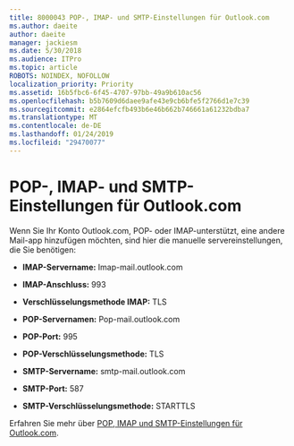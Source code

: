 ```yaml
---
title: 8000043 POP-, IMAP- und SMTP-Einstellungen für Outlook.com
ms.author: daeite
author: daeite
manager: jackiesm
ms.date: 5/30/2018
ms.audience: ITPro
ms.topic: article
ROBOTS: NOINDEX, NOFOLLOW
localization_priority: Priority
ms.assetid: 16b5fbc6-6f45-4707-97bb-49a9b610ac56
ms.openlocfilehash: b5b7609d6daee9afe43e9cb6bfe5f2766d1e7c39
ms.sourcegitcommit: e2864efcfb493b6e46b662b746661a61232bdba7
ms.translationtype: MT
ms.contentlocale: de-DE
ms.lasthandoff: 01/24/2019
ms.locfileid: "29470077"
---
```

# <a name="pop-imap-and-smtp-settings-for-outlookcom"></a>POP-, IMAP- und SMTP-Einstellungen für Outlook.com

Wenn Sie Ihr Konto Outlook.com, POP- oder IMAP-unterstützt, eine andere Mail-app hinzufügen möchten, sind hier die manuelle servereinstellungen, die Sie benötigen:
  
- **IMAP-Servername:** Imap-mail.outlook.com 
    
- **IMAP-Anschluss:** 993 
    
- **Verschlüsselungsmethode IMAP:** TLS 
    
- **POP-Servernamen:** Pop-mail.outlook.com 
    
- **POP-Port:** 995 
    
- **POP-Verschlüsselungsmethode:** TLS 
    
- **SMTP-Servername:** smtp-mail.outlook.com 
    
- **SMTP-Port:** 587 
    
- **SMTP-Verschlüsselungsmethode:** STARTTLS 
    
Erfahren Sie mehr über [POP, IMAP und SMTP-Einstellungen für Outlook.com](https://go.microsoft.com/fwlink/p/?linkid=2001402&amp;clcid=0x409).
  

